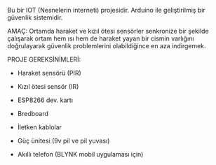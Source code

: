 Bu bir IOT (Nesnelerin interneti) projesidir. Arduino ile geliştirilmiş bir güvenlik sistemidir.

AMAÇ:
Ortamda haraket ve kızıl ötesi sensörler senkronize bir şekilde çalışarak ortam hem ısı hem de haraket yayan bir cismin varlığını doğrulayarak güvenlik problemlerini olabildiğince en aza indirgemek.

PROJE GEREKSİNİMLERİ:

- Haraket sensörü (PIR)

- Kızıl ötesi sensör (IR)

- ESP8266 dev. kartı

- Bredboard 

- İletken kablolar

- Güç ünitesi (9v pil ve pil yuvası)

- Akıllı telefon (BLYNK mobil uygulaması için)
